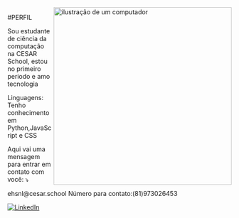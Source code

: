<img src="https://raw.githubusercontent.com/MicaelliMedeiros/micaellimedeiros/master/image/computer-illustration.png" alt="ilustração de um computador" min-width="400px" max-width="400px" width="400px" align="right">

#PERFIL  
<p align="left"> 
  Sou estudante de ciência da computação na CESAR School, estou no primeiro periodo e amo tecnologia
</p>

<p align="left">
   Linguagens: Tenho conhecimento em Python,JavaScript e CSS
</p>

<p align="left">
  Aqui vai uma mensagem para entrar em contato com você: ⤵️
</p>
<p>ehsnl@cesar.school
  Número para contato:(81)973026453
</p>

<p align="left">
  <a href="#" title="LinkedIn">
  <img src="https://img.shields.io/badge/-Linkedin-0e76a8?style=flat-square&logo=Linkedin&logoColor=white&link=www.linkedin.com/in/eduardo-henrique15" alt="LinkedIn"/></a>
</p>
